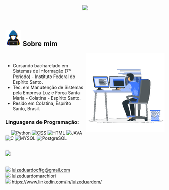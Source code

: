 <p align="center">
<img src="https://readme-typing-svg.herokuapp.com?font=Time+New+Roman&color=cyan&size=25&center=true&vCenter=true&width=600&height=100&lines=Luiz+Eduardo+Marchiori"></a>
</p>


<br>



	
## <picture><img src = "https://github.com/0xAbdulKhalid/0xAbdulKhalid/raw/main/assets/mdImages/about_me.gif" width = 50px></picture> **Sobre mim**

<picture> <img align="right" src="https://github.com/0xAbdulKhalid/0xAbdulKhalid/raw/main/assets/mdImages/Right_Side.gif" width = 250px></picture>

<br>

- Cursando bacharelado em Sistemas de Informação (7º Período) - Instituto Federal do Espírito Santo.
- Tec. em Manutenção de Sistemas pela Empresa Luz e Força Santa Maria - Colatina - Espírito Santo.
- Resido em Colatina, Espírito Santo, Brasil.

### Linguagens de Programação:
&emsp;
![Python](https://img.shields.io/badge/Python-14354C?style=for-the-badge&logo=python&logoColor=white)
![CSS](https://img.shields.io/badge/CSS-239120?&style=for-the-badge&logo=css3&logoColor=white)
![HTML](https://img.shields.io/badge/HTML5-E34F26?style=for-the-badge&logo=html5&logoColor=white)
![JAVA](https://img.shields.io/badge/Java-ED8B00?style=for-the-badge&logo=openjdk&logoColor=white)
![C](https://img.shields.io/badge/C-00599C?style=for-the-badge&logo=c&logoColor=white)
![MYSQL](https://img.shields.io/badge/MySQL-00000F?style=for-the-badge&logo=mysql&logoColor=white)
![PostgreSQL](https://img.shields.io/badge/PostgreSQL-316192?style=for-the-badge&logo=postgresql&logoColor=white)
&emsp;
<br><br>

<img src="https://user-images.githubusercontent.com/73097560/115834477-dbab4500-a447-11eb-908a-139a6edaec5c.gif"><br><br>

<img src = "https://github.com/gauravghongde/social-icons/blob/master/PNG/Black/Gmail_black.png" width = 24px> luizeduardocffg@gmail.com 
<br>
<img src = "https://github.com/gauravghongde/social-icons/blob/master/PNG/Black/Instagram_black.png" width = 24px> luizeduardomarchiori
<br>
<img src = "https://github.com/gauravghongde/social-icons/blob/master/PNG/Black/LinkedIN_black.png" width = 24px> https://www.linkedin.com/in/luizeduardom/

<p align="center">
